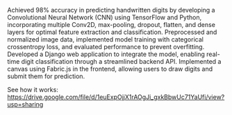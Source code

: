 Achieved 98% accuracy in predicting handwritten digits by developing a Convolutional Neural Network (CNN) using TensorFlow and Python, incorporating multiple Conv2D, max-pooling, dropout, flatten, and dense layers for optimal feature extraction and classification. Preprocessed and normalized image data, implemented model training with categorical crossentropy loss, and evaluated performance to prevent overfitting. Developed a Django web application to integrate the model, enabling real-time digit classification through a streamlined backend API. Implemented a canvas using Fabric.js in the frontend, allowing users to draw digits and submit them for prediction.

See how it works: https://drive.google.com/file/d/1euExpOjjX1rAOgJi_gxkBbwUc71YaUfi/view?usp=sharing
